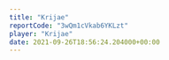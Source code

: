 ```yaml
---
title: "Krijae"
reportCode: "3wQm1cVkab6YKLzt"
player: "Krijae"
date: 2021-09-26T18:56:24.204000+00:00
---
```

